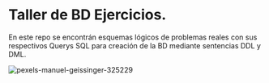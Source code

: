 # Taller de BD Ejercicios. 

En este repo se encontrán esquemas lógicos de problemas reales con sus respectivos Querys SQL para creación de la BD mediante sentencias DDL y DML. 

![pexels-manuel-geissinger-325229](https://user-images.githubusercontent.com/63415652/99210686-11a71780-278c-11eb-9cd8-9251d2c5e7c4.jpg) 
